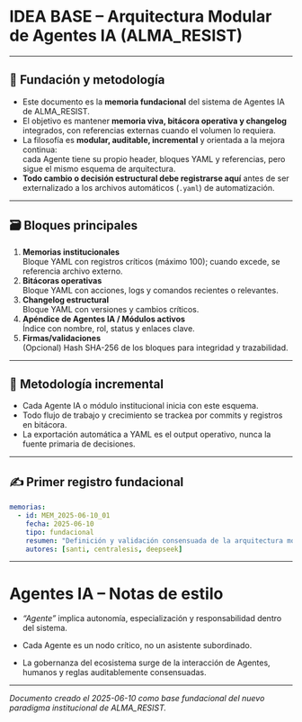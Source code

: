 # IDEA BASE – Arquitectura Modular de Agentes IA (ALMA_RESIST)

---

## 🧠 Fundación y metodología

- Este documento es la **memoria fundacional** del sistema de Agentes IA de ALMA_RESIST.
- El objetivo es mantener **memoria viva, bitácora operativa y changelog** integrados, con referencias externas cuando el volumen lo requiera.
- La filosofía es **modular, auditable, incremental** y orientada a la mejora continua:  
  cada Agente tiene su propio header, bloques YAML y referencias, pero sigue el mismo esquema de arquitectura.
- **Todo cambio o decisión estructural debe registrarse aquí** antes de ser externalizado a los archivos automáticos (`.yaml`) de automatización.

---

## 🗃️ Bloques principales

1. **Memorias institucionales**  
   Bloque YAML con registros críticos (máximo 100); cuando excede, se referencia archivo externo.
2. **Bitácoras operativas**  
   Bloque YAML con acciones, logs y comandos recientes o relevantes.
3. **Changelog estructural**  
   Bloque YAML con versiones y cambios críticos.
4. **Apéndice de Agentes IA / Módulos activos**  
   Índice con nombre, rol, status y enlaces clave.
5. **Firmas/validaciones**  
   (Opcional) Hash SHA-256 de los bloques para integridad y trazabilidad.

---

## 🚀 Metodología incremental

- Cada Agente IA o módulo institucional inicia con este esquema.
- Todo flujo de trabajo y crecimiento se trackea por commits y registros en bitácora.
- La exportación automática a YAML es el output operativo, nunca la fuente primaria de decisiones.

---

## ✍️ Primer registro fundacional

```yaml
memorias:
  - id: MEM_2025-06-10_01
    fecha: 2025-06-10
    tipo: fundacional
    resumen: "Definición y validación consensuada de la arquitectura modular y metodología de trabajo incremental para Agentes IA de ALMA_RESIST. Inspiración: convergencia entre auditoría IA/humano y profesionalización documental."
    autores: [santi, centralesis, deepseek]
```
---
# Agentes IA – Notas de estilo

- _“Agente”_ implica autonomía, especialización y responsabilidad dentro del sistema.
    
- Cada Agente es un nodo crítico, no un asistente subordinado.
    
- La gobernanza del ecosistema surge de la interacción de Agentes, humanos y reglas auditablemente consensuadas.
    

---

_Documento creado el 2025-06-10 como base fundacional del nuevo paradigma institucional de ALMA_RESIST._
